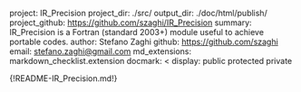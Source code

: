 project: IR_Precision
project_dir: ./src/
output_dir: ./doc/html/publish/
project_github: https://github.com/szaghi/IR_Precision
summary: IR_Precision is a Fortran (standard 2003+) module useful to achieve portable codes.
author: Stefano Zaghi
github: https://github.com/szaghi
email: stefano.zaghi@gmail.com
md_extensions: markdown_checklist.extension
docmark: <
display: public
         protected
         private

{!README-IR_Precision.md!}
